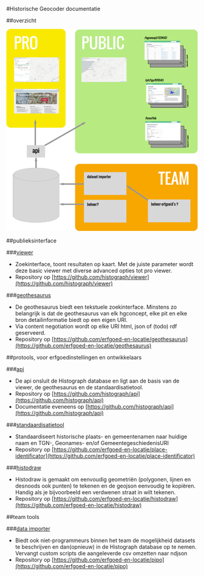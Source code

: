 #Historische Geocoder documentatie

##overzicht

![overzicht geocoder apps](images/geocoder.png)

##publieksinterface

###[viewer](http://histograph.io/viewer/)

- Zoekinterface, toont resultaten op kaart. Met de juiste parameter wordt deze basic viewer met diverse advanced opties tot pro viewer.
- Repository op [https://github.com/histograph/viewer](https://github.com/histograph/viewer) 


###[geothesaurus](http://geothesaurus.nl)

- De geothesaurus biedt een tekstuele zoekinterface. Minstens zo belangrijk is dat de geothesaurus van elk hgconcept, elke pit en elke bron detailinformatie biedt op een eigen URI.
- Via content negotiation wordt op elke URI html, json of (todo) rdf geserveerd.
- Repository op [https://github.com/erfgoed-en-locatie/geothesaurus](https://github.com/erfgoed-en-locatie/geothesaurus)

##protools, voor erfgoedinstellingen en ontwikkelaars

###[api](http://api.histograph.io/)

- De api onsluit de Histograph database en ligt aan de basis van de viewer, de geothesaurus en de standaardisatietool.
- Repository op [https://github.com/histograph/api](https://github.com/histograph/api)
- Documentatie eveneens op [https://github.com/histograph/api](https://github.com/histograph/api)

###[standaardisatietool](http://locatienaaruri.erfgeo.nl/)

- Standaardiseert historische plaats- en gemeentenamen naar huidige naam en TGN-, Geonames- en/of GemeentegeschiedenisURI
- Repository op [https://github.com/erfgoed-en-locatie/place-identificator](https://github.com/erfgoed-en-locatie/place-identificator)

###[histodraw](http://erfgeo.nl/histodraw)

- Histodraw is gemaakt om eenvoudig geometriën (polygonen, lijnen en desnoods ook punten) te tekenen en de geojson eenvoudig te kopiëren. Handig als je bijvoorbeeld een verdwenen straat in wilt tekenen.
- Repository op [https://github.com/erfgoed-en-locatie/histodraw](https://github.com/erfgoed-en-locatie/histodraw)

##team tools

###[data importer](http://importer.erfgeo.nl/)

- Biedt ook niet-programmeurs binnen het team de mogelijkheid datasets  te beschrijven en dan(opnieuw) in de Histograph database op te nemen. Vervangt custom scripts die aangeleverde csv omzetten naar ndjson
- Repository op [https://github.com/erfgoed-en-locatie/pipo](https://github.com/erfgoed-en-locatie/pipo)



